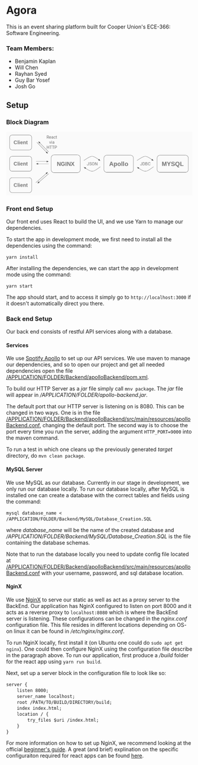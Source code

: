 # Agora

This is an event sharing platform built for Cooper Union's ECE-366: Software Engineering.

### Team Members:
* Benjamin Kaplan
* Will Chen
* Rayhan Syed
* Guy Bar Yosef
* Josh Go

## Setup

### Block Diagram
![Block Diagram Picture](./diagrams/AgoraBlockDiagram.png)

### Front end Setup

Our front end uses React to build the UI, and we use Yarn to manage our dependencies.

To start the app in development mode, we first need to install all the dependencies using the command:
```
yarn install
```
After installing the dependencies, we can start the app in development mode using the command:
```
yarn start
```
The app should start, and to access it simply go to `http://localhost:3000` if it doesn't automatically direct you there.

### Back end Setup

Our back end consists of restful API services along with a database.

#### Services

We use [Spotify Apollo](https://github.com/spotify/apollo) to set up our API services.
We use maven to manage our dependencies, and so to open our project and get all needed dependencies open the file [/APPLICATION/FOLDER/Backend/apolloBackend/pom.xml](https://github.com/chenwill98/ECE-366-Agora/blob/master/Backend/apolloBackend/pom.xml).

To build our HTTP Server as a *jar* file simply call `mnv package`. The *jar* file will appear in */APPLICATION/FOLDER/apollo-backend.jar*.

The default port that our HTTP server is listening on is 8080. This can be changed in two ways. One is in the file [/APPLICATION/FOLDER/Backend/apolloBackend/src/main/resources/apolloBackend.conf](https://github.com/chenwill98/ECE-366-Agora/blob/master/Backend/apolloBackend/src/main/resources/apolloBackend.conf), changing the default port. The second way is to choose the port every time you run the server, adding the argument `HTTP_PORT=9000` into the maven command.

To run a test in which one cleans up the previously generated *target* directory, do `mvn clean package`.

#### MySQL Server

We use MySQL as our database. Currently in our stage in development, we only run our database locally. To run our database locally, after MySQL is installed one can create a database with the correct tables and fields using the command:
```
mysql database_name < /APPLICATION/FOLDER/Backend/MySQL/Database_Creation.SQL
```
where *database_name* will be the name of the created database and */APPLICATION/FOLDER/Backend/MySQL/Database_Creation.SQL* is the file containing the database schemas.

Note that to run the database locally you need to update config file located at [/APPLICATION/FOLDER/Backend/apolloBackend/src/main/resources/apolloBackend.conf](https://github.com/chenwill98/ECE-366-Agora/blob/master/Backend/apolloBackend/src/main/resources/apolloBackend.conf) with your username, password, and sql database location.

#### NginX

We use [NginX](https://www.nginx.com/) to serve our static as well as act as a proxy server to the BackEnd. Our application has NginX configured to listen on port 8000 and it acts as a reverse proxy to `localhost:8080` which is where the BackEnd server is listening. These configurations can be changed in the *nginx.conf* configuration file. This file resides in different locations depending on OS- on linux it can be found in */etc/nginx/nginx.conf*.

To run NginX locally, first install it (on Ubuntu one could do `sudo apt get nginx`). One could then configure NginX using the configuration file describe in the paragraph above. To run our application, first produce a */build* folder for the react app using `yarn run build`. 

Next, set up a server block in the configuration file to look like so:
```
server {
    listen 8000;
    server_name localhost;
    root /PATH/TO/BUILD/DIRECTORY/build;
    index index.html;
    location / {
        try_files $uri /index.html;
    }
}
```
For more information on how to set up NginX, we recommend looking at the official [beginner's guide](http://nginx.org/en/docs/beginners_guide.html). A great (and brief) explination on the specific configuraiton required for react apps can be found [here](https://stackoverflow.com/questions/43555282/react-js-application-showing-404-not-found-in-nginx-server).

